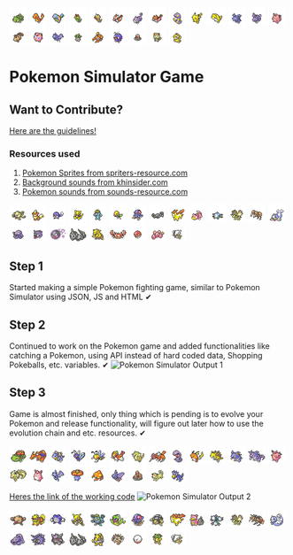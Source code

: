 <img src="pokemon/front/1.png"/> <img src="pokemon/front/4.png"/> <img src="pokemon/front/7.png"/> <img src="pokemon/front/10.png"/> <img src="pokemon/front/13.png"/> <img src="pokemon/front/16.png"/> <img src="pokemon/front/19.png"/> <img src="pokemon/front/21.png"/> <img src="pokemon/front/23.png"/> <img src="pokemon/front/25.png"/> <img src="pokemon/front/27.png"/> <img src="pokemon/front/29.png"/> <img src="pokemon/front/32.png"/> <img src="pokemon/front/35.png"/> <img src="pokemon/front/37.png"/> <img src="pokemon/front/39.png"/> <img src="pokemon/front/41.png"/> <img src="pokemon/front/43.png"/> <img src="pokemon/front/46.png"/> <img src="pokemon/front/48.png"/> <img src="pokemon/front/50.png"/> <img src="pokemon/front/52.png"/> <img src="pokemon/front/54.png"/> 


# Pokemon Simulator Game

## Want to Contribute?
[Here are the guidelines!](/CONTRIBUTING.md)

### Resources used
1. [Pokemon Sprites from spriters-resource.com](https://www.spriters-resource.com/ds_dsi/pokemonblackwhite/sheet/34112/)
1. [Background sounds from khinsider.com](https://downloads.khinsider.com/game-soundtracks/album/pokemon-gameboy-sound-collection)
1. [Pokemon sounds from sounds-resource.com](https://www.sounds-resource.com/3ds/pokemonsunmoon/sound/9547/)


<img src="pokemon/front/56.png"/> <img src="pokemon/front/58.png"/> <img src="pokemon/front/60.png"/> <img src="pokemon/front/63.png"/> <img src="pokemon/front/66.png"/> <img src="pokemon/front/69.png"/> <img src="pokemon/front/72.png"/> <img src="pokemon/front/74.png"/> <img src="pokemon/front/77.png"/> <img src="pokemon/front/79.png"/> <img src="pokemon/front/81.png"/> <img src="pokemon/front/83.png"/> <img src="pokemon/front/84.png"/> <img src="pokemon/front/86.png"/> <img src="pokemon/front/88.png"/> <img src="pokemon/front/90.png"/> <img src="pokemon/front/92.png"/> <img src="pokemon/front/95.png"/> <img src="pokemon/front/96.png"/> <img src="pokemon/front/98.png"/> <img src="pokemon/front/100.png"/> <img src="pokemon/front/102.png"/> <img src="pokemon/front/104.png"/> 

## Step 1
Started making a simple Pokemon fighting game, similar to Pokemon Simulator using JSON, JS and HTML ✔

## Step 2
Continued to work on the Pokemon game and added functionalities like catching a Pokemon, using API instead of hard coded data, Shopping Pokeballs, etc. variables. ✔
![Pokemon Simulator Output 1](https://i.imgur.com/wXd8kk0.gif)

## Step 3
Game is almost finished, only thing which is pending is to evolve your Pokemon and release functionality, will figure out later how to use the evolution chain  and etc. resources. ✔

<img src="pokemon/front/3.png"/> <img src="pokemon/front/6.png"/> <img src="pokemon/front/9.png"/> <img src="pokemon/front/12.png"/> <img src="pokemon/front/15.png"/> <img src="pokemon/front/18.png"/> <img src="pokemon/front/20.png"/> <img src="pokemon/front/22.png"/> <img src="pokemon/front/24.png"/> <img src="pokemon/front/26.png"/> <img src="pokemon/front/28.png"/> <img src="pokemon/front/31.png"/> <img src="pokemon/front/34.png"/> <img src="pokemon/front/36.png"/> <img src="pokemon/front/38.png"/> <img src="pokemon/front/40.png"/> <img src="pokemon/front/42.png"/> <img src="pokemon/front/45.png"/> <img src="pokemon/front/47.png"/> <img src="pokemon/front/49.png"/> <img src="pokemon/front/51.png"/> <img src="pokemon/front/53.png"/> <img src="pokemon/front/55.png"/> 


[Heres the link of the working code](https://narenbakshi97.github.io/Pokemon-Simulator/)
![Pokemon Simulator Output 2](https://i.imgur.com/IkBeShp.gif)


<img src="pokemon/front/57.png"/> <img src="pokemon/front/59.png"/> <img src="pokemon/front/62.png"/> <img src="pokemon/front/65.png"/> <img src="pokemon/front/68.png"/> <img src="pokemon/front/71.png"/> <img src="pokemon/front/73.png"/> <img src="pokemon/front/76.png"/> <img src="pokemon/front/78.png"/> <img src="pokemon/front/80.png"/> <img src="pokemon/front/82.png"/> <img src="pokemon/front/83.png"/> <img src="pokemon/front/85.png"/> <img src="pokemon/front/87.png"/> <img src="pokemon/front/89.png"/> <img src="pokemon/front/91.png"/> <img src="pokemon/front/94.png"/> <img src="pokemon/front/95.png"/> <img src="pokemon/front/97.png"/> <img src="pokemon/front/99.png"/> <img src="pokemon/front/101.png"/> <img src="pokemon/front/103.png"/> <img src="pokemon/front/105.png"/> 
